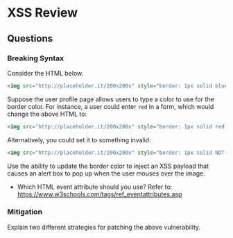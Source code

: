 # XSS Review

## Questions

### Breaking Syntax

Consider the HTML below.

  ```html
  <img src="http://placeholder.it/200x200x" style="border: 1px solid blue;" />
  ```

Suppose the user profile page allows users to type a color to use for the border color. For instance, a user could enter `red` in a form, which would change the above HTML to:

  ```html
  <img src="http://placeholder.it/200x200x" style="border: 1px solid red;" />
  ```

Alternatively, you could set it to something invalid:

  ```html
  <img src="http://placeholder.it/200x200x" style="border: 1px solid NOT A COLOR!;" />
  ```

Use the ability to update the border color to inject an XSS payload that causes an alert box to pop up when the user mouses over the image.
- Which HTML event attribute should you use? Refer to: <https://www.w3schools.com/tags/ref_eventattributes.asp>

### Mitigation

Explain two different strategies for patching the above vulnerability.
